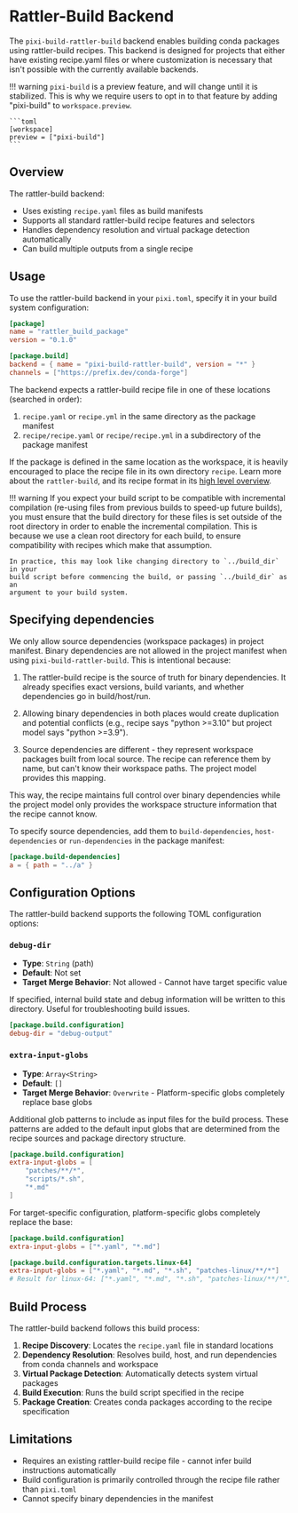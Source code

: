 # Rattler-Build Backend

The `pixi-build-rattler-build` backend enables building conda packages using rattler-build recipes.
This backend is designed for projects that either have existing recipe.yaml files or where customization is necessary that isn't possible with the currently available backends.

!!! warning
    `pixi-build` is a preview feature, and will change until it is stabilized.
    This is why we require users to opt in to that feature by adding "pixi-build" to `workspace.preview`.

    ```toml
    [workspace]
    preview = ["pixi-build"]
    ```


## Overview

The rattler-build backend:

- Uses existing `recipe.yaml` files as build manifests
- Supports all standard rattler-build recipe features and selectors
- Handles dependency resolution and virtual package detection automatically
- Can build multiple outputs from a single recipe

## Usage

To use the rattler-build backend in your `pixi.toml`, specify it in your build system configuration:

```toml
[package]
name = "rattler_build_package"
version = "0.1.0"

[package.build]
backend = { name = "pixi-build-rattler-build", version = "*" }
channels = ["https://prefix.dev/conda-forge"]
```

The backend expects a rattler-build recipe file in one of these locations (searched in order):

1. `recipe.yaml` or `recipe.yml` in the same directory as the package manifest
2. `recipe/recipe.yaml` or `recipe/recipe.yml` in a subdirectory of the package manifest

If the package is defined in the same location as the workspace, it is heavily encouraged to place the recipe file in its own directory `recipe`.
Learn more about the `rattler-build`, and its recipe format in its [high level overview](https://rattler.build/latest/highlevel).

!!! warning
    If you expect your build script to be compatible with incremental compilation
    (re-using files from previous builds to speed-up future builds),
    you must ensure that the build directory for these files is set outside of the
    root directory in order to enable the incremental compilation.
    This is because we use a clean root directory for each build,
    to ensure compatibility with recipes which make that assumption.
    
    In practice, this may look like changing directory to `../build_dir` in your
    build script before commencing the build, or passing `../build_dir` as an
    argument to your build system.

## Specifying dependencies

We only allow source dependencies (workspace packages) in project manifest.
Binary dependencies are not allowed in the project manifest when using `pixi-build-rattler-build`.
This is intentional because:

1. The rattler-build recipe is the source of truth for binary dependencies. It already
   specifies exact versions, build variants, and whether dependencies go in build/host/run.

2. Allowing binary dependencies in both places would create duplication and potential
   conflicts (e.g., recipe says "python >=3.10" but project model says "python >=3.9").

3. Source dependencies are different - they represent workspace packages built from local
   source. The recipe can reference them by name, but can't know their workspace paths.
   The project model provides this mapping.

This way, the recipe maintains full control over binary dependencies while the project
model only provides the workspace structure information that the recipe cannot know.

To specify source dependencies, add them to `build-dependencies`, `host-dependencies` or `run-dependencies` in the package manifest:

```toml title="pixi.toml"
[package.build-dependencies]
a = { path = "../a" }
```

## Configuration Options

The rattler-build backend supports the following TOML configuration options:

### `debug-dir`

- **Type**: `String` (path)
- **Default**: Not set
- **Target Merge Behavior**: Not allowed - Cannot have target specific value

If specified, internal build state and debug information will be written to this directory. Useful for troubleshooting build issues.

```toml
[package.build.configuration]
debug-dir = "debug-output"
```


### `extra-input-globs`

- **Type**: `Array<String>`
- **Default**: `[]`
- **Target Merge Behavior**: `Overwrite` - Platform-specific globs completely replace base globs

Additional glob patterns to include as input files for the build process. These patterns are added to the default input globs that are determined from the recipe sources and package directory structure.

```toml
[package.build.configuration]
extra-input-globs = [
    "patches/**/*",
    "scripts/*.sh",
    "*.md"
]
```

For target-specific configuration, platform-specific globs completely replace the base:

```toml
[package.build.configuration]
extra-input-globs = ["*.yaml", "*.md"]

[package.build.configuration.targets.linux-64]
extra-input-globs = ["*.yaml", "*.md", "*.sh", "patches-linux/**/*"]
# Result for linux-64: ["*.yaml", "*.md", "*.sh", "patches-linux/**/*"]
```

## Build Process

The rattler-build backend follows this build process:

1. **Recipe Discovery**: Locates the `recipe.yaml` file in standard locations
2. **Dependency Resolution**: Resolves build, host, and run dependencies from conda channels and workspace
3. **Virtual Package Detection**: Automatically detects system virtual packages
4. **Build Execution**: Runs the build script specified in the recipe
5. **Package Creation**: Creates conda packages according to the recipe specification


## Limitations

- Requires an existing rattler-build recipe file - cannot infer build instructions automatically
- Build configuration is primarily controlled through the recipe file rather than `pixi.toml`
- Cannot specify binary dependencies in the manifest
